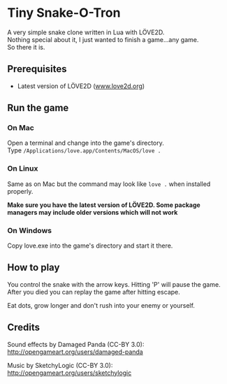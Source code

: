 # Tiny Snake-O-Tron  

A very simple snake clone written in Lua with LÖVE2D.  
Nothing special about it, I just wanted to finish a game...any game.  
So there it is.  

## Prerequisites

- Latest version of LÖVE2D (www.love2d.org)

## Run the game

### On Mac

Open a terminal and change into the game's directory.  
Type `/Applications/love.app/Contents/MacOS/love .`

### On Linux

Same as on Mac but the command may look like `love .` when installed properly.  

__Make sure you have the latest version of LÖVE2D. Some package managers may include older versions which will not work__

### On Windows

Copy love.exe into the game's directory and start it there.

## How to play

You control the snake with the arrow keys.
Hitting 'P' will pause the game.
After you died you can replay the game after hitting escape.  

Eat dots, grow longer and don't rush into your enemy or yourself.

## Credits

Sound effects by Damaged Panda (CC-BY 3.0): http://opengameart.org/users/damaged-panda

Music by SketchyLogic (CC-BY 3.0): http://opengameart.org/users/sketchylogic
